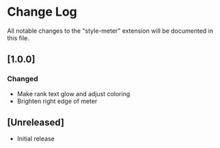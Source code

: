 # Change Log
All notable changes to the "style-meter" extension will be documented in this file.

## [1.0.0]
### Changed
- Make rank text glow and adjust coloring
- Brighten right edge of meter

## [Unreleased]
- Initial release